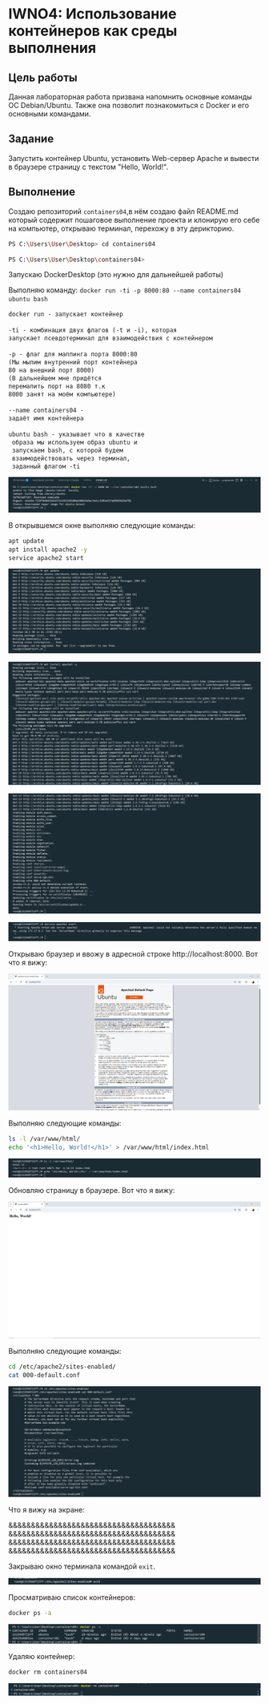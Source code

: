 # IWNO4: Использование контейнеров как среды выполнения

## Цель работы

Данная лабораторная работа призвана напомнить основные команды ОС Debian/Ubuntu. Также она позволит познакомиться с Docker и его основными командами.

## Задание

Запустить контейнер Ubuntu, установить Web-сервер Apache и вывести в браузере страницу с текстом "Hello, World!".

## Выполнение

Создаю репозиторий `containers04`,в нём создаю файл README.md который содержит пошаговое выполнение проекта и клонирую его себе на компьютер, открываю терминал, перехожу в эту дерикторию.

```bash
PS C:\Users\User\Desktop> cd containers04
```

```bash
PS C:\Users\User\Desktop\containers04>
```

Запускаю DockerDesktop (это нужно для дальнейшей работы)

Выполняю команду:
`docker run -ti -p 8000:80 --name containers04 ubuntu bash`

    docker run - запускает контейнер

    -ti - комбинация двух флагов (-t и -i), которая
    запускает псевдотерминал для взаимодействия с контейнером

    -p - флаг для маппинга порта 8000:80
    (Мы мыпим внутренний порт контейнера
    80 на внешний порт 8000)
    (В дальнейшем мне придётся
    перемапить порт на 8080 т.к
    8000 занят на моём компьютере)

    --name containers04 -
    задаёт имя контейнера

    ubuntu bash - указывает что в качестве
     образа мы используем образ ubuntu и
     запускаем bash, с которой будем
     взаимодействовать через терминал,
     заданный флагом -ti

![docker run -ti](img/image-1.png)

В открывшемся окне выполняю следующие команды:

```bash
apt update
apt install apache2 -y
service apache2 start
```

![apt update](img/image-2.png)

![apt install apache2 -y](img/image-3.png)

![apt install apache2 -y](img/image-4.png)

![service apache2 start](img/image-5.png)

Открываю браузер и ввожу в адресной строке http://localhost:8000. Вот что я вижу:

![what do I see? 1](img/image-6.png)

Выполняю следующие команды:

```bash
ls -l /var/www/html/
echo '<h1>Hello, World!</h1>' > /var/www/html/index.html
```

![ls -l /var/www/html/](img/image-7.png)

Обновляю страницу в браузере. Вот что я вижу:

![what do I see? 2](img/image-8.png)

Выполняю следующие команды:

```bash
cd /etc/apache2/sites-enabled/
cat 000-default.conf
```

![cd /etc/apache2/sites-enabled/            cat 000-default.conf](img/image-9.png)

Что я вижу на экране:

&&&&&&&&&&&&&&&&&&&&&&&&&&&&&&&&&&&&&
&&&&&&&&&&&&&&&&&&&&&&&&&&&&&&&&&&&&&
&&&&&&&&&&&&&&&&&&&&&&&&&&&&&&&&&&&&&
&&&&&&&&&&&&&&&&&&&&&&&&&&&&&&&&&&&&&

Закрываю окно терминала командой `exit`.

![exit](image-10.png)

Просматриваю список контейнеров:

```bash
docker ps -a
```

![docker ps -a](img/Screenshot_11.png)

Удаляю контейнер:

```bash
docker rm containers04
```

![docker rm containers04](image-11.png)
